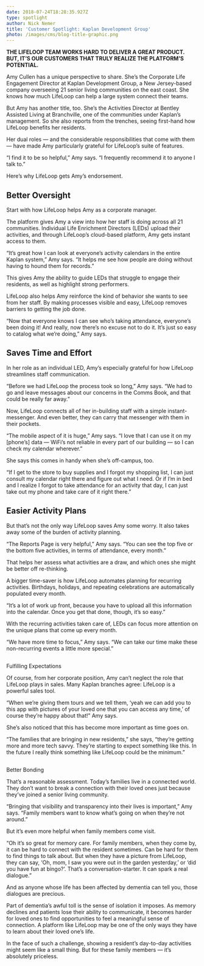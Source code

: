 ```yaml
---
date: 2018-07-24T18:28:35.927Z
type: spotlight
author: Nick Nemer
title: 'Customer Spotlight: Kaplan Development Group'
photo: /images/cms/blog-title-graphic.png
---
```

**THE LIFELOOP TEAM WORKS HARD TO DELIVER A GREAT PRODUCT. BUT, IT’S OUR CUSTOMERS THAT TRULY REALIZE THE PLATFORM’S POTENTIAL.**

 Amy Cullen has a unique perspective to share. She’s the Corporate Life Engagement Director at Kaplan Development Group, a New Jersey-based company overseeing 21 senior living communities on the east coast. She knows how much LifeLoop can help a large system connect their teams.

But Amy has another title, too. She’s the Activities Director at Bentley Assisted Living at Branchville, one of the communities under Kaplan’s management. So she also reports from the trenches, seeing first-hand how LifeLoop benefits her residents.

Her dual roles — and the considerable responsibilities that come with them — have made Amy particularly grateful for LifeLoop’s suite of features.

“I find it to be so helpful,” Amy says. “I frequently recommend it to anyone I talk to.”

Here’s why LifeLoop gets Amy’s endorsement.

## 

## Better Oversight

Start with how LifeLoop helps Amy as a corporate manager.

The platform gives Amy a view into how her staff is doing across all 21 communities. Individual Life Enrichment Directors (LEDs) upload their activities, and through LifeLoop’s cloud-based platform, Amy gets instant access to them.

“It’s great how I can look at everyone’s activity calendars in the entire Kaplan system,” Amy says. “It helps me see how people are doing without having to hound them for records.”

This gives Amy the ability to guide LEDs that struggle to engage their residents, as well as highlight strong performers.

LifeLoop also helps Amy reinforce the kind of behavior she wants to see from her staff. By making processes visible and easy, LifeLoop removes barriers to getting the job done.

“Now that everyone knows I can see who’s taking attendance, everyone’s been doing it! And really, now there’s no excuse not to do it. It’s just so easy to catalog what we’re doing,” Amy says.

## Saves Time and Effort

In her role as an individual LED, Amy’s especially grateful for how LifeLoop streamlines staff communication.

“Before we had LifeLoop the process took so long,” Amy says. “We had to go and leave messages about our concerns in the Comms Book, and that could be really far away.”

Now, LifeLoop connects all of her in-building staff with a simple instant-messenger. And even better, they can carry that messenger with them in their pockets.

“The mobile aspect of it is huge,” Amy says. “I love that I can use it on my \[phone’s] data — WiFi’s not reliable in every part of our building — so I can check my calendar wherever.”

She says this comes in handy when she’s off-campus, too.

“If I get to the store to buy supplies and I forgot my shopping list, I can just consult my calendar right there and figure out what I need. Or if I’m in bed and I realize I forgot to take attendance for an activity that day, I can just take out my phone and take care of it right there.”

## Easier Activity Plans

But that’s not the only way LifeLoop saves Amy some worry. It also takes away some of the burden of activity planning.

“The Reports Page is very helpful,” Amy says. “You can see the top five or the bottom five activities, in terms of attendance, every month.”

That helps her assess what activities are a draw, and which ones she might be better off re-thinking.

A bigger time-saver is how LifeLoop automates planning for recurring activities. Birthdays, holidays, and repeating celebrations are automatically populated every month.

“It’s a lot of work up front, because you have to upload all this information into the calendar. Once you get that done, though, it’s so easy.”

With the recurring activities taken care of, LEDs can focus more attention on the unique plans that come up every month.

“We have more time to focus,” Amy says. “We can take our time make these non-recurring events a little more special.”

## 

Fulfilling Expectations

Of course, from her corporate position, Amy can’t neglect the role that LifeLoop plays in sales. Many Kaplan branches agree: LifeLoop is a powerful sales tool.

“When we’re giving them tours and we tell them, ‘yeah we can add you to this app with pictures of your loved one that you can access any time,’ of course they’re happy about that!” Amy says.

She’s also noticed that this has become more important as time goes on.

“The families that are bringing in new residents,” she says, “they’re getting more and more tech savvy. They’re starting to expect something like this. In the future I really think something like LifeLoop could be the minimum.”

## 

Better Bonding

That’s a reasonable assessment. Today’s families live in a connected world. They don’t want to break a connection with their loved ones just because they’ve joined a senior living community.

“Bringing that visibility and transparency into their lives is important,” Amy says. “Family members want to know what’s going on when they’re not around.”

But it’s even more helpful when family members come visit.

“Oh it’s so great for memory care. For family members, when they come by, it can be hard to connect with the resident sometimes. Can be hard for them to find things to talk about. But when they have a picture from LifeLoop, they can say, ‘Oh, mom, I saw you were out in the garden yesterday,’ or ‘did you have fun at bingo?’. That’s a conversation-starter. It can spark a real dialogue.”

And as anyone whose life has been affected by dementia can tell you, those dialogues are precious.

Part of dementia’s awful toll is the sense of isolation it imposes. As memory declines and patients lose their ability to communicate, it becomes harder for loved ones to find opportunities to feel a meaningful sense of connection. A platform like LifeLoop may be one of the only ways they have to learn about their loved one’s life.

In the face of such a challenge, showing a resident’s day-to-day activities might seem like a small thing. But for these family members — it’s absolutely priceless.
